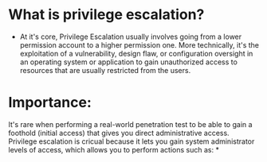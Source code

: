 # What is privilege escalation?
- At it's core, Privilege Escalation usually involves going from a lower permission account to a higher permission one. More technically, it's the exploitation of a vulnerability, design flaw, or configuration oversight in an operating system or application to gain unauthorized access to resources that are usually restricted from the users.

# Importance: 
It's rare when performing a real-world penetration test to be able to gain a foothold (initial access) that gives you direct administrative access. Privilege escalation is cricual because it lets you gain system administrator levels of access, which allows you to perform actions such as: 
* 